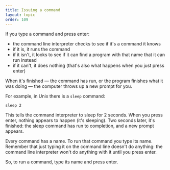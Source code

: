 ```yaml
---
title: Issuing a command
layout: topic
order: 109
---
```


If you type a command and press enter:

* the command line interpreter checks to see if it's a command it knows
* if it is, it runs the command
* if it isn't, it looks to see if it can find a program with that name that it can run instead
* if it can't, it does nothing (that's also what happens when you just press enter)

When it's finished — the command has run, or the program finishes what it was
doing — the computer throws up a new prompt for you.

For example, in Unix there is a `sleep` command:

    sleep 2
    
This tells the command interpreter to sleep for 2 seconds. When you press
enter, nothing appears to happen (it's sleeping). Two seconds later, it's
finished: the sleep command has run to completion, and a new prompt appears.

Every command has a name. To run that command you type its name. Remember that
just typing it on the command line doesn't do anything: the command line
interpreter won't do anything with it until you press enter.

So, to run a command, type its name and press enter.